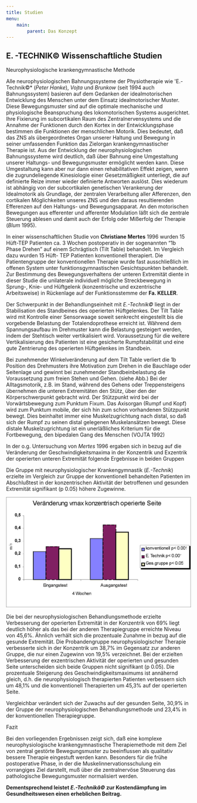 ```yaml
---
title: Studien
menu:
    main:
        parent: Das Konzept
---
```

## E. -TECHNIK&copy; Wissenschaftliche Studien

Neurophysiologische krankengymnastische Methode

Alle neurophysiologischen Bahnungssysteme der Physiotherapie wie 'E.-Technik&copy;* (*Peter Hanke*), *Vojta* und *Brunkow* (seit 1994 auch Bahnungssystem) basieren auf dem Gedanken der idealmotorischen Entwicklung des Menschen unter dem Einsatz idealmotorischer Muster. Diese Bewegungsmuster sind auf die optimale mechanische und physiologische Beanspruchung des lokomotorischen Systems ausgerichtet. Ihre Fixierung im subcortikalen Raum des Zentralnervensystems und die Annahme der Funktionen durch den Kortex in der Entwicklungsphase bestimmen die Funktionen der menschlichen Motorik. Dies bedeutet, daß das ZNS als übergeordnetes Organ unserer Haltung und Bewegung in seiner umfassenden Funktion das Zielorgan krankengymnastischer Therapie ist. Aus der Entwicklung der neurophysiologischen Bahnungssysteme wird deutlich, daß über Bahnung eine Umgestaltung unserer Haltungs- und Bewegungsmuster ermöglicht werden kann. Diese Umgestaltung kann aber nur dann einen rehabilitativen Effekt zeigen, wenn die zugrundeliegende Kinesiologie einer Gesetzmäßigkeit unterliegt, die auf definierte Reize immer wieder definierte Antworten auslöst. Dies wiederum ist abhängig von der subcortikalen genetischen Verankerung der Idealmotorik als Grundlage, der zentralen Verarbeitung aller Afferenzen, den cortikalen Möglichkeiten unseres ZNS und den daraus resultierenden Efferenzen auf den Haltungs- und Bewegungsapparat. An den motorischen Bewegungen aus efferenter und afferenter Modulation läßt sich die zentrale Steuerung ablesen und damit auch der Erfolg oder Mißerfolg der Therapie (*Blum* 1995).

In einer wissenschaftlichen Studie von **Christiane Mertes** 1996 wurden 15 Hüft-TEP Patienten ca. 3 Wochen postoperativ in der sogenannten “1b Phase Drehen” auf einem Schrägtisch (Tilt Table) behandelt. Im Vergleich dazu wurden 15 Hüft- TEP Patienten konventionell therapiert. Die Patientengruppe der konventionellen Therapie wurde fast ausschließlich im offenen System unter funktionsgymnastischen Gesichtspunkten behandelt. Zur Bestimmung des Bewegungsverhaltens der unteren Extremität diente in dieser Studie die unilaterale individuell mögliche Streckbewegung in Sprung-, Knie- und Hüftgelenk (konzentrische und exzentrische Arbeitsweise) in Rückenlage auf der Funktionsstemme der **Fa. KELLER**.

Der Schwerpunkt in der Behandlungseinheit mit *E.-Technik&copy;* liegt in der Stabilisation des Standbeines des operierten Hüftgelenkes. Der Tilt Table wird mit Kontrolle einer Sensorwaage soweit senkrecht eingestellt bis die vorgebende Belastung der Totalendoprothese erreicht ist. Während dem Spannungsaufbau im Drehmuster kann die Belastung gesteigert werden, indem der Stehtisch weiter vertikalisiert wird. Voraussetzung für die weitere Vertikalisierung des Patienten ist eine gesicherte Rumpfstabilität und eine gute Zentrierung des operierten Hüftgelenkes im Standbein.

Bei zunehmender Winkelveränderung auf dem Tilt Table verliert die 1b Position des Drehmusters ihre Motivation zum Drehen in die Bauchlage oder Seitenlage und gewinnt bei zunehmender Standbeinbelastung die Voraussetzung zum freien Stehen und Gehen. (siehe Abb.) Bei der Alltagsmotorik, z.B. im Stand, während des Gehens oder Treppensteigens übernehmen die unteren Extremitäten den Stütz, über den der Körperschwerpunkt gebracht wird. Der Stützpunkt wird bei der Vorwärtsbewegung zum Punktum Fixum. Das Axisorgan (Rumpf und Kopf) wird zum Punktum mobile, der sich hin zum schon vorhandenen Stützpunkt bewegt. Dies beinhaltet immer eine Muskelzugrichtung nach distal, so daß sich der Rumpf zu seinen distal gelegenen Muskelansätzen bewegt. Diese distale Muskelzugrichtung ist ein unerläßliches Kriterium für die Fortbewegung, den bipedalen Gang des Menschen (VOJTA 1992)

In der o.g. Untersuchung von *Mertes* 1996 ergaben sich in bezug auf die Veränderung der Geschwindigkeitsmaxima in der Konzentrik und Exzentrik der operierten unteren Extremität folgende Ergebnisse in beiden Gruppen

Die Gruppe mit neurophysiologischer Krankengymnastik (*E.-Technik*) erzielte im Vergleich zur Gruppe der konventionell behandelten Patienten im Abschlußtest in der konzentrischen Aktivität der betroffenen und gesunden Extremität signifikant (p  0.05) höhere Zugewinne.

![vmax](/images/uploads/vmaxkonz.JPG "Veränderung vmax konzentrisch operierte Seite") 

Die bei der neurophysiologischen Behandlungsmethode erzielte Verbesserung der operierten Extremität in der Konzentrik von 69% liegt deutlich höher als das bei der anderen Therapiegruppe erreichte Niveau von 45,6%. Ähnlich verhält sich die prozentuale Zunahme in bezug auf die gesunde Extremität. Die Probandengruppe neurophysiologischer Therapie verbesserte sich in der Konzentrik um 38,7% im Gegensatz zur anderen Gruppe, die nur einen Zugewinn von 19,5% verzeichnet. Bei der erzielten Verbesserung der exzentrischen Aktivität der operierten und gesunden Seite unterscheiden sich beide Gruppen nicht signifikant (p  0.05). Die prozentuale Steigerung des Geschwindigkeitsmaximums ist annähernd gleich, d.h. die neurophysiologisch therapierten Patienten verbessern sich um 48,1% und die konventionell Therapierten um 45,3% auf der operierten Seite.

Vergleichbar verändert sich der Zuwachs auf der gesunden Seite, 30,9% in der Gruppe der neurophysiologischen Behandlungsmethode und 23,4% in der konventionellen Therapiegruppe.

Fazit

Bei den vorliegenden Ergebnissen zeigt sich, daß eine komplexe neurophysiologische krankengymnastische Therapiemethode mit dem Ziel von zentral gestörte Bewegungsmuster zu beeinflussen als qualitativ bessere Therapie eingestuft werden kann. Besonders für die frühe postoperative Phase, in der die Muskelinnervationsschulung ein vorrangiges Ziel darstellt, muß über die zentralnervöse Steuerung das pathologische Bewegungsmuster normalisiert werden.

**Dementsprechend leistet *E.-Technikâ&copy;* zur Kostendämpfung im Gesundheitswesen einen erheblichen Beitrag.**

